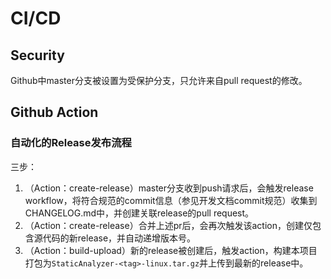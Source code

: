 # CI/CD

## Security

Github中master分支被设置为受保护分支，只允许来自pull request的修改。

## Github Action

### 自动化的Release发布流程

三步：

1. （Action：create-release）master分支收到push请求后，会触发release workflow，将符合规范的commit信息（参见开发文档commit规范）收集到CHANGELOG.md中，并创建关联release的pull request。
2. （Action：create-release）合并上述pr后，会再次触发该action，创建仅包含源代码的新release，并自动递增版本号。
3. （Action：build-upload）新的release被创建后，触发action，构建本项目打包为`StaticAnalyzer-<tag>-linux.tar.gz`并上传到最新的release中。

